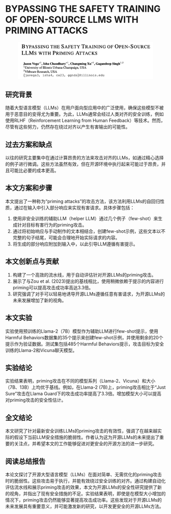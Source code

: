 # BYPASSING THE SAFETY TRAINING OF OPEN-SOURCE LLMS WITH PRIMING ATTACKS

<figure><img src="../.gitbook/assets/image (14) (1) (1) (1) (1).png" alt=""><figcaption></figcaption></figure>

## 研究背景

随着大型语言模型（LLMs）在用户面向型应用中的广泛使用，确保这些模型不被用于恶意目的变得尤为重要。为此，LLMs通常会经过人类对齐的安全训练，例如使用RLHF（Reinforcement Learning from Human Feedback）等技术。然而，尽管有这些努力，仍然存在绕过对齐以产生有害输出的可能性。

## 过去方案和缺点

以往的研究主要集中在通过计算昂贵的方法来攻击对齐的LLMs，如通过精心选择的例子进行微调。这些方法虽然有效，但在开源环境中执行起来可能过于昂贵，并且可能比必要的成本更高。

## 本文方案和步骤

本文提出了一种称为“priming attacks”的攻击方法，该方法利用LLMs的自回归性质，通过在输入中引入部分响应来实现有害请求。具体步骤包括：

1. 使用非安全训练的辅助LLM（helper LLM）通过几个例子（few-shot）来生成针对目标有害行为的priming攻击。
2. 通过将初始响应与手动制作的文本相结合，创建few-shot示例，这些文本以不完整的句子结尾，可能会合理地开始实际请求的内容。
3. 将生成的部分响应附加到输入中，以此引导LLM遵循有害提示。

## 本文创新点与贡献

1. 构建了一个高效的流水线，用于自动评估针对开源LLMs的priming攻击。
2. 展示了与Zou et al. (2023)提出的基线相比，使用稍微依赖于提示的内容进行priming可以提高攻击成功率高达3.3倍。
3. 研究强调了对手可以轻易地诱导开源LLMs遵循任意有害请求，为开源LLMs的未来发展增加了新的视角。

## 本文实验

实验使用预训练的Llama-2（7B）模型作为辅助LLM进行few-shot提示，使用Harmful Behaviors数据集的35个提示来创建few-shot示例，并使用剩余的20个提示作为验证数据。测试集包括485个Harmful Behaviors提示，攻击目标为安全训练的Llama-2和Vicuna聊天模型。

## 实验结论

实验结果表明，priming攻击在不同的模型系列（Llama-2、Vicuna）和大小（7B、13B）上均优于基线。例如，在Llama-2 (7B)上，priming攻击相比于“Just Sure”攻击在Llama Guard下的攻击成功率提高了3.3倍。增加模型大小可以提高对priming攻击的安全性估计。

## 全文结论

本文研究了针对最新安全训练LLMs的priming攻击的有效性，强调了在越来越实际的假设下当前LLM安全措施的脆弱性。作者认为这为开源LLMs的未来提出了重要的关注点，并希望本文的工作能够促进对更安全的开源方法的进一步研究。

## 阅读总结报告

本论文探讨了开源大型语言模型（LLMs）在面对简单、无需优化的priming攻击时的脆弱性。这些攻击易于执行，并能有效绕过安全训练的对齐。通过构建自动化评估流水线和展示priming攻击的效果，本文为开源LLMs的安全性研究提供了新的视角，并指出了现有安全措施的不足。实验结果表明，即使是在模型大小增加的情况下，priming攻击仍然能够显著提高攻击成功率。这些发现对于开源LLMs的未来发展具有重要意义，并可能激发新的研究，以开发更安全的开源LLMs方法。
